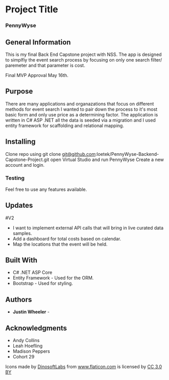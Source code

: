 
# Project Title

### PennyWyse

## General Information

This is my final Back End Capstone project with NSS. The app is designed to simplfiy the event search process by focusing on only one search filter/ paremeter and that parameter is cost.

Final MVP Approval May 16th.

## Purpose 

There are many applications and organazations that focus on different methods for event search I wanted to pair down the process to it's most basic form and only use price as a determining factor. The application is written in C# ASP .NET all the data is seeded via a migration and I used entity framework for scaffolding and relational mapping. 

## Installing

Clone repo using git clone git@github.com:loetek/PennyWyse-Backend-Capstone-Project.git
open Virtual Studio and run PennyWyse
Create a new account and login.


### Testing

Feel free to use any features available.


## Updates

#V2 
  * I want to implement external API calls that will bring in live curated data samples.
  * Add a dashboard for total costs based on calendar.
  * Map the locations that the event will be held.
  

## Built With

* C# .NET ASP Core
* Entity Framework - Used for the ORM.
* Bootstrap - Used for styling.

## Authors

* **Justin Wheeler** - 


## Acknowledgments

* Andy Collins
* Leah Hoefling
* Madison Peppers
* Cohort 29



<div>Icons made by <a href="https://www.flaticon.com/authors/dinosoftlabs" title="DinosoftLabs">DinosoftLabs</a> from <a href="https://www.flaticon.com/" 		    title="Flaticon">www.flaticon.com</a> is licensed by <a href="http://creativecommons.org/licenses/by/3.0/" 		    title="Creative Commons BY 3.0" target="_blank">CC 3.0 BY</a></div>
